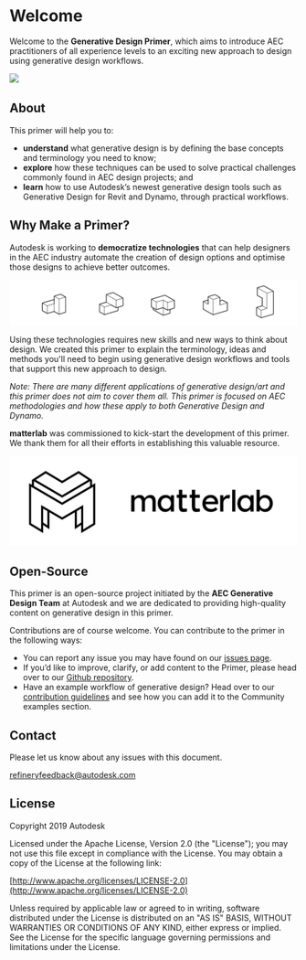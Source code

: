 # Welcome

Welcome to the **Generative Design Primer**, which aims to introduce AEC practitioners of all experience levels to an exciting new approach to design using generative design workflows.

![](.gitbook/assets/introgif.gif)

## About

This primer will help you to:

* **understand** what generative design is by defining the base concepts and terminology you need to know;
* **explore** how these techniques can be used to solve practical challenges commonly found in AEC design projects; and
* **learn** how to use Autodesk’s newest generative design tools such as Generative Design for Revit and Dynamo, through practical workflows.

## Why Make a Primer?

Autodesk is working to **democratize technologies** that can help designers in the AEC industry automate the creation of design options and optimise those designs to achieve better outcomes.

![](.gitbook/assets/whyprimer.png)

Using these technologies requires new skills and new ways to think about design. We created this primer to explain the terminology, ideas and methods you'll need to begin using generative design workflows and tools that support this new approach to design.

_Note: There are many different applications of generative design/art and this primer does not aim to cover them all. This primer is focused on AEC methodologies and how these apply to both Generative Design and Dynamo._

**matterlab** was commissioned to kick-start the development of this primer. We thank them for all their efforts in establishing this valuable resource.

[![](.gitbook/assets/matterlab-logo.jpg)](https://www.matterlab.co/)

## Open-Source

This primer is an open-source project initiated by the **AEC Generative Design Team** at Autodesk and we are dedicated to providing high-quality content on generative design in this primer.

Contributions are of course welcome. You can contribute to the primer in the following ways:

* You can report any issue you may have found on our [issues page](https://github.com/DynamoDS/GenerativePrimer/issues).
* If you’d like to improve, clarify, or add content to the Primer, please head over to our [Github repository](https://github.com/DynamoDS/GenerativePrimer).
* Have an example workflow of generative design? Head over to our [contribution guidelines](https://github.com/DynamoDS/RefineryPrimer/blob/master/CONTRIBUTING.md) and see how you can add it to the Community examples section.

## Contact

Please let us know about any issues with this document.

refineryfeedback@autodesk.com

## License

Copyright 2019 Autodesk

Licensed under the Apache License, Version 2.0 \(the "License"\); you may not use this file except in compliance with the License. You may obtain a copy of the License at the following link:

[http://www.apache.org/licenses/LICENSE-2.0](http://www.apache.org/licenses/LICENSE-2.0)

Unless required by applicable law or agreed to in writing, software distributed under the License is distributed on an "AS IS" BASIS, WITHOUT WARRANTIES OR CONDITIONS OF ANY KIND, either express or implied. See the License for the specific language governing permissions and limitations under the License.

